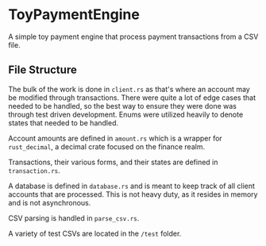 # ToyPaymentEngine
A simple toy payment engine that process payment transactions from a CSV file.


## File Structure

The bulk of the work is done in `client.rs` as that's where an account may be modified through transactions.
There were quite a lot of edge cases that needed to be handled, so the best way to ensure they were done was
through test driven development. Enums were utilized heavily to denote states that needed to be handled.

Account amounts are defined in `amount.rs` which is a wrapper for `rust_decimal`, a decimal crate focused on 
the finance realm.

Transactions, their various forms, and their states are defined in `transaction.rs`. 

A database is defined in `database.rs` and is meant to keep track of all client accounts that are processed.
This is not heavy duty, as it resides in memory and is not asynchronous. 

CSV parsing is handled in `parse_csv.rs`.

A variety of test CSVs are located in the `/test` folder.